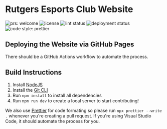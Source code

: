 # Rutgers Esports Club Website

<img src="https://img.shields.io/badge/PRs-welcome-brightgreen.svg" alt="prs: welcome"> <img src="https://img.shields.io/github/license/rutgersesports/rutgersesports.club" alt="license"/> <img src="https://img.shields.io/github/actions/workflow/status/rutgersesports/rutgersesports.club/prettier.yml?label=lint status" alt="lint status"/> <img src="https://img.shields.io/github/deployments/rutgersesports/rutgersesports.club/github-pages?label=deployment%20status" alt="deployment status"> <img src="https://img.shields.io/badge/code_style-prettier-ff69b4.svg" alt="code style: prettier"/>

## Deploying the Website via GitHub Pages

There should be a GitHub Actions workflow to automate the process.

## Build Instructions

1. Install [NodeJS](https://nodejs.org)
2. Install the [Git CLI](https://git-scm.com/downloads)
3. Run `npm install` to install all dependencies
4. Run `npm run dev` to create a local server to start contributing!

We also use [Prettier](https://prettier.io/) for code formating so
please run `npx prettier --write .` whenever you're creating
a pull request. If you're using Visual Studio Code, it should
automate the process for you.
